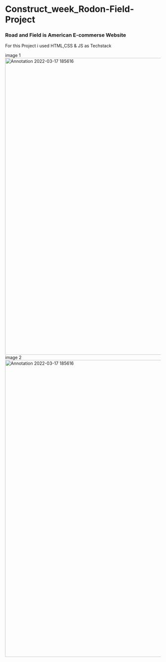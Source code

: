 # Construct_week_Rodon-Field-Project
<h3>Road and Field is American E-commerse Website </h3>
<p>For this Project i used HTML,CSS & JS as Techstack</p>


image 1
<img width="960" alt="Annotation 2022-03-17 185616" src="https://user-images.githubusercontent.com/74128940/158873017-69d2012a-cb19-41d8-9f1c-5d64da8cafb7.png">
image 2
<img width="960" alt="Annotation 2022-03-17 185616" src="https://user-images.githubusercontent.com/74128940/159645331-2a2412c6-5a4a-4731-a166-89f5de128f0d.png">
